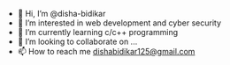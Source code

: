 - 👋 Hi, I’m @disha-bidikar
- 👀 I’m interested in web development and cyber security
- 🌱 I’m currently learning c/c++ programming
- 💞️ I’m looking to collaborate on ...
- 📫 How to reach me dishabidikar125@gmail.com



<!---
disha-bidikar/disha-bidikar is a ✨ special ✨ repository because its `README.md` (this file) appears on your GitHub profile.
You can click the Preview link to take a look at your changes.
--->
